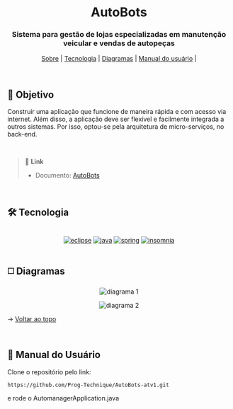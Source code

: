 <div align="center" id=topo>

<h1> AutoBots </h1>
<h3> Sistema para gestão de lojas especializadas em manutenção veicular e vendas de autopeças </h3>

<p>
    <a href="#obj">Sobre</a> | 
    <a href="#tec">Tecnologia</a> | 
    <a href="#diagramas">Diagramas</a> | 
    <a href="#manual">Manual do usuário</a> |
</p>

</div>

<br>

<span id="obj">

## :mag_right: Objetivo
 Construir uma aplicação que funcione de maneira rápida e com acesso via internet. 
 Além disso, a aplicação deve ser flexível e facilmente integrada a outros sistemas.
 Por isso, optou-se pela arquitetura de micro-serviços, no back-end.
 
<br>

> 🔗 **Link** <br>
> - Documento: [AutoBots](https://github.com/Prog-Technique/AutoBots-atv1/files/11296854/atvi-autobots-micro-servico-java.pdf)

<br>

<span id="tec">

## 🛠️ Tecnologia
  
<br>

<div align="center">

<a href="https://www.eclipse.org/downloads/" target="blank">
<img src="https://img.shields.io/badge/Eclipse-2C2255?style=for-the-badge&logo=eclipse&logoColor=white" alt="eclipse"/></a> 

<a href="https://www.oracle.com/br/java/technologies/downloads/" target="blank">
<img src="https://img.shields.io/badge/Java-ED8B00?style=for-the-badge&logo=java&logoColor=white" alt="java"/></a> 

<a href="https://spring.io/" target="blank">
<img src="https://img.shields.io/badge/Spring-6DB33F?style=for-the-badge&logo=spring&logoColor=white" alt="spring"/></a> 

<a href="https://insomnia.rest/" target="blank">
<img src="https://camo.githubusercontent.com/7dca196dd7adc5004b07ec192b825cd9935af42a2abe7ff06b8aff268643b6b0/68747470733a2f2f696d672e736869656c64732e696f2f62616467652f496e736f6d6e69612d3538343962653f7374796c653d666f722d7468652d6261646765266c6f676f3d496e736f6d6e6961266c6f676f436f6c6f723d7768697465" alt="insomnia"/></a> 

</div>

<br>

<span id="diagramas">

## :white_medium_square: Diagramas
  
<div align="center">
  
![diagrama 1](https://user-images.githubusercontent.com/100284976/233676161-0d310ac9-3ddb-40d6-b1ec-dc1a5aaeceff.png)

![diagrama 2](https://user-images.githubusercontent.com/100284976/233676824-7d3228d2-ff50-4b49-90bb-c64c0be2e366.png)

</div>

→ [Voltar ao topo](#topo)
  
<br>

<span id="manual">

## :scroll: Manual do Usuário

Clone o repositório pelo link: 

~~~
https://github.com/Prog-Technique/AutoBots-atv1.git
~~~

e rode o AutomanagerApplication.java


